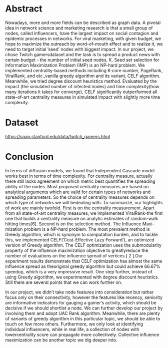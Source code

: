 # Abstract
Nowadays, more and more fields can be described as graph data. A pivotal idea in network science and marketing research is that a small group of nodes, called influencers, have the largest impact on social contagion and epidemic processes in networks. For viral marketing, with given budget, we hope to maximize the outreach by word-of-mouth effect and to realize it, we need to target initial ’seed’ nodes with biggest impact. In our project, we chose Twitch gamersdataset and the task is to spread a product news with certain budget - the number of initial seed nodes, K. Seed set selection for Information Maximization Problem (IMP) is an NP-hard problem. We implemented centrality-based methods including K-core number, PageRank, ViralRank, and etc.,vanilla greedy algorithm and its variant, CELF algorithm.
Meanwhile, we tried degree discount heuristics method. Evaluated by the impact (the simulated number of infected nodes) and time complexity(how many iterations it takes for converge), CELF significantly outperformed all state-of-art centrality measures in simulated impact with slightly more time complexity. 

# Dataset
https://snap.stanford.edu/data/twitch_gamers.html

# Conclusion
In terms of diffusion models, we found that Independent Cascade model works best in terms of time complexity. For centrality measure, actually there still lacks agreement on which metric best quantifies the spreading ability of the nodes. Most proposed centrality measures are based on analytical arguments which are valid for certain types of networks and spreading parameters. So the choice of centrality measures depends on which type of networks we will bedealing with.
To summarize, our highlights of work are mainly twofold.
First is on the centrality measurement. Apart from all state-of-art centrality measures, we implemented ViralRank-the first one that builds a centrality measure on analytic estimates of random-walk hitting times[6]. Second is on the selection method. The Influence Maxi-mization problem is a NP-hard problem. The most prevalent method is Greedy algorithm, which is synonym to computation burden, and to tackle this, we implemented CELF(’Cost-Effective Lazy Forward’), an optimized version of Greedy algorithm. The CELF optimization uses the submodularity property of the influence maximization objective to greatlyreduce the number of evaluations on the influence spread of
vertices [ 2 ].Our experiment results demonstrate that CELF optimization has almost the same influence spread as theoriginal greedy algorithm but could achieve 66.67% speedup, which is a very impressive result.
One step further, instead of using Greedy algorithm, we experimented with degree discount heuristics. Still there are several points that we can work further on.

In our project, we didn’t take node features into consideration but rather focus only on their connectivity, however the features like recency, seniority are informative indicators for gauging a gamer’s activity, which should be decisive if we should shortlist a node. We can further develop our project by involving them and adopt UAC Rank algorithm.
Meanwhile, there are plenty of variants of greedy algorithm in this particular topic, we should be able to touch on few more others.
Furthermore, we only look at identifying individual influencers, while in real life, a collection of nodes with lowercentrality score can propagate more collectively. Collective influence maximization can be another topic we dig deeper into.

